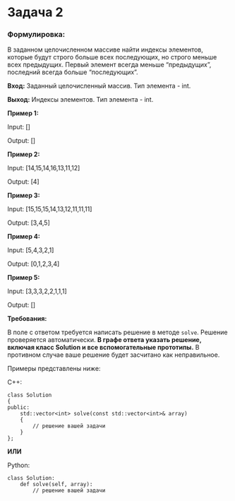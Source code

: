 # Задача 2

### **Формулировка:**

В заданном целочисленном массиве найти индексы элементов, которые будут строго больше всех последующих, но строго меньше всех предыдущих. Первый элемент всегда меньше “предыдущих”, последний всегда больше “последующих”. 

**Вход:**  Заданный целочисленный массив. Тип элемента - int.

**Выход:** Индексы элементов. Тип элемента -  int.

**Пример 1:** 

Input: [] 

Output: [] 

**Пример 2:** 

Input: [14,15,14,16,13,11,12] 

Output: [4] 

**Пример 3:** 

Input: [15,15,15,14,13,12,11,11,11] 

Output: [3,4,5] 

**Пример 4:** 

Input: [5,4,3,2,1] 

Output: [0,1,2,3,4] 

**Пример 5:** 

Input: [3,3,3,2,2,1,1,1] 

Output: [] 

**Требования:**

В поле с ответом требуется написать решение в методе `solve`. Решение проверяется автоматически. **В графе ответа указать решение, включая класс Solution и все вспомогательные прототипы.**  В противном случае ваше решение будет засчитано как неправильное.

Примеры представлены ниже: 

C++: 

```
class Solution 
{ 
public: 
    std::vector<int> solve(const std::vector<int>& array)
    {
        // решение вашей задачи
    }
}; 
```

**ИЛИ**

Python: 

```
class Solution: 
    def solve(self, array): 
        // решение вашей задачи
```